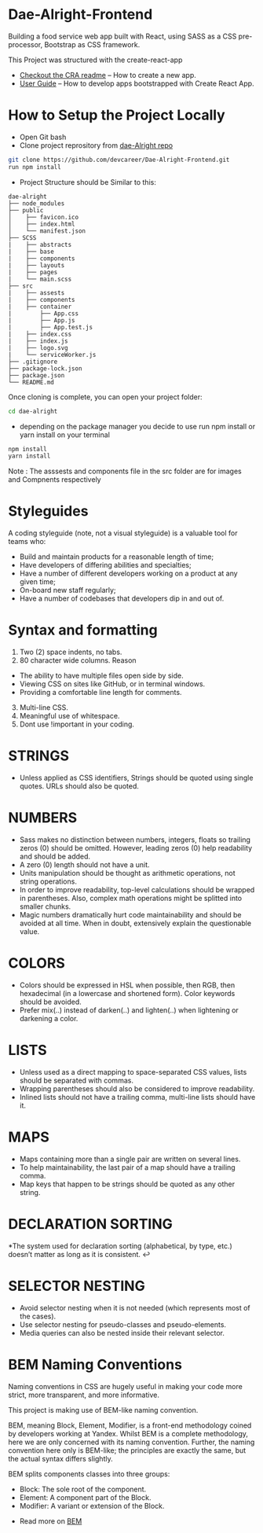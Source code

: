 # Dae-Alright-Frontend
Building a food service web app built with React, using SASS as a CSS pre-processor, Bootstrap as CSS framework.

This Project was structured with the create-react-app 

- [Checkout the CRA readme](https://github.com/facebook/create-react-app/blob/master/README.md#creating-an-app) – How to create a new app.
- [User Guide](https://facebook.github.io/create-react-app/) – How to develop apps bootstrapped with Create React App.

# How to Setup the Project Locally

- Open Git bash
- Clone project reprository from [dae-Alright repo](https://github.com/devcareer/Dae-Alright-Frontend.git)


```sh
git clone https://github.com/devcareer/Dae-Alright-Frontend.git
run npm install 
```
- Project Structure should be Similar to this:

```
dae-alright
├── node_modules
├── public
│    ├── favicon.ico
│    ├── index.html
│    └── manifest.json
├── SCSS
|    ├── abstracts
|    ├── base
|    ├── components
|    ├── layouts
|    ├── pages
|    └── main.scss
├── src
|    ├── assests
|    ├── components
|    ├── container
|        ├── App.css
|        ├── App.js
|        ├── App.test.js
|    ├── index.css
|    ├── index.js
|    ├── logo.svg
|    └── serviceWorker.js
├── .gitignore
├── package-lock.json
├── package.json
└── README.md
```
Once cloning is complete, you can open your project folder:

``` sh
cd dae-alright
```
- depending on the package manager you decide to use run npm install or yarn install on your terminal
``` sh
npm install
yarn install
```
 Note : The asssests and components file in the src folder are for images and Compnents respectively

 # Styleguides

A coding styleguide (note, not a visual styleguide) is a valuable tool for teams who:

* Build and maintain products for a reasonable length of time;
* Have developers of differing abilities and specialties;
* Have a number of different developers working on a product at any given time;
* On-board new staff regularly;
* Have a number of codebases that developers dip in and out of.

# Syntax and formatting

1. Two (2) space indents, no tabs.
2. 80 character wide columns.
            Reason
 * The ability to have multiple files open side by side.
 * Viewing CSS on sites like GitHub, or in terminal windows.
 * Providing a comfortable line length for comments.
3. Multi-line CSS.
4. Meaningful use of whitespace.
5. Dont use !important in your coding.

# STRINGS

* Unless applied as CSS identifiers, Strings should be quoted using single quotes. URLs should also be quoted. 

# NUMBERS

* Sass makes no distinction between numbers, integers, floats so trailing zeros (0) should be omitted. However, leading zeros (0) help readability and should be added. 
* A zero (0) length should not have a unit. 
* Units manipulation should be thought as arithmetic operations, not string operations. 
* In order to improve readability, top-level calculations should be wrapped in parentheses. Also, complex math operations might be splitted into smaller chunks. 
* Magic numbers dramatically hurt code maintainability and should be avoided at all time. When in doubt, extensively explain the questionable value. 

# COLORS

* Colors should be expressed in HSL when possible, then RGB, then hexadecimal (in a lowercase and shortened form). Color keywords should be avoided. 
* Prefer mix(..) instead of darken(..) and lighten(..) when lightening or darkening a color. 

# LISTS
* Unless used as a direct mapping to space-separated CSS values, lists should be separated with commas. 
* Wrapping parentheses should also be considered to improve readability. 
* Inlined lists should not have a trailing comma, multi-line lists should have it. 

# MAPS

* Maps containing more than a single pair are written on several lines. 
* To help maintainability, the last pair of a map should have a trailing comma. 
* Map keys that happen to be strings should be quoted as any other string. 

# DECLARATION SORTING

*The system used for declaration sorting (alphabetical, by type, etc.) doesn’t matter as long as it is consistent. ↩

# SELECTOR NESTING

* Avoid selector nesting when it is not needed (which represents most of the cases). 
* Use selector nesting for pseudo-classes and pseudo-elements. 
* Media queries can also be nested inside their relevant selector. 

# BEM Naming Conventions

Naming conventions in CSS are hugely useful in making your code more strict, more transparent, and more informative.

This project is making use of BEM-like naming convention.

BEM, meaning Block, Element, Modifier, is a front-end methodology coined by developers working at Yandex. Whilst BEM is a complete methodology, here we are only concerned with its naming convention. Further, the naming convention here only is BEM-like; the principles are exactly the same, but the actual syntax differs slightly.

BEM splits components classes into three groups:

* Block: The sole root of the component.
* Element: A component part of the Block.
* Modifier: A variant or extension of the Block.

- Read more on [BEM](http://getbem.com/) 

